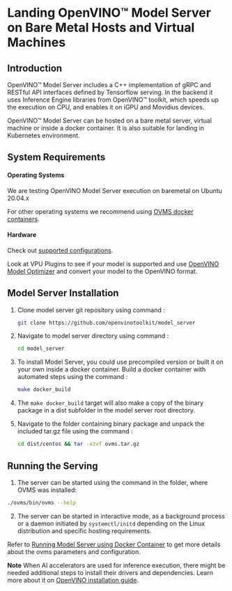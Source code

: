 # Landing OpenVINO&trade; Model Server on Bare Metal Hosts and Virtual Machines

## Introduction
OpenVINO&trade; Model Server includes a C++ implementation of gRPC and RESTful API interfaces defined by Tensorflow serving. 
In the backend it uses Inference Engine libraries from OpenVINO&trade; toolkit, which speeds up the execution on CPU, and enables it on iGPU and Movidius devices.

OpenVINO&trade; Model Server can be hosted on a bare metal server, virtual machine or inside a docker container. It is also suitable for landing in Kubernetes environment.

## System Requirements

#### Operating Systems 

We are testing OpenVINO Model Server execution on baremetal on Ubuntu 20.04.x

For other operating systems we recommend using [OVMS docker containers](./docker_container.md).


#### Hardware 

Check out [supported configurations](https://docs.openvinotoolkit.org/latest/_docs_IE_DG_supported_plugins_Supported_Devices.html).

Look at VPU Plugins to see if your model is supported and use [OpenVINO Model Optimizer](https://software.intel.com/en-us/articles/OpenVINO-ModelOptimizer) and convert your model to the OpenVINO format.



## Model Server Installation<a name="model-server-installation"></a>
1. Clone model server git repository using command :
   ```Bash
   git clone https://github.com/openvinotoolkit/model_server
   ```

2. Navigate to model server directory using command :
   ```Bash
   cd model_server
   ```
3. To install Model Server, you could use precompiled version or built it on your own inside a docker container. Build a docker container with automated steps using the command :
   ```Bash
   make docker_build
   ````
4. The `make docker_build` target will also make a copy of the binary package in a dist subfolder in the model server root directory.

5. Navigate to the folder containing binary package and unpack the included tar.gz file using the command :
   ```Bash
   cd dist/centos && tar -xzvf ovms.tar.gz
   ```

## Running the Serving
1. The server can be started using the command in the folder, where OVMS was installed: 
```Bash
./ovms/bin/ovms --help
```
2. The server can be started in interactive mode, as  a background process or a daemon initiated by ```systemctl/initd``` depending on the Linux distribution and specific hosting requirements.

Refer to [Running Model Server using Docker Container](./docker_container.md) to get more details about the ovms parameters and configuration.


**Note** When AI accelerators are used for inference execution, there might be needed additional steps to install their drivers and dependencies. 
Learn more about it on [OpenVINO installation guide](https://docs.openvinotoolkit.org/latest/openvino_docs_install_guides_installing_openvino_linux.html).



